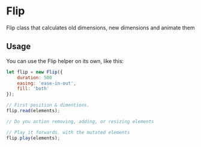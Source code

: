 # Flip
Flip class that calculates old dimensions, new dimensions and animate them

## Usage

You can use the Flip helper on its own, like this:

```javascript
let flip = new Flip({
  	duration: 500
  	easing: 'ease-in-out',
	fill: 'both'
});

// First position & dimentions.
flip.read(elements);

// Do you action removing, adding, or resizing elements

// Play it forwards. with the mutated elements
flip.play(elements);